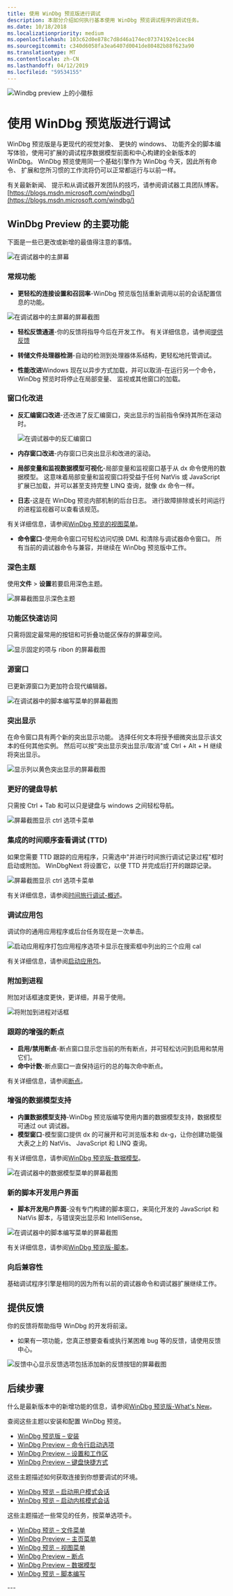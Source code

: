 ```yaml
---
title: 使用 WinDbg 预览版进行调试
description: 本部分介绍如何执行基本使用 WinDbg 预览调试程序的调试任务。
ms.date: 10/18/2018
ms.localizationpriority: medium
ms.openlocfilehash: 103c62d0e878c7d8d46a174ec07374192e1cec84
ms.sourcegitcommit: c340d6058fa3ea6407d0041de80482b88f623a90
ms.translationtype: MT
ms.contentlocale: zh-CN
ms.lasthandoff: 04/12/2019
ms.locfileid: "59534155"
---
```

![Windbg preview 上的小徽标](images/windbgx-preview-logo.png) 

# <a name="debugging-using-windbg-preview"></a>使用 WinDbg 预览版进行调试 

WinDbg 预览版是与更现代的视觉对象、 更快的 windows、 功能齐全的脚本编写体验，使用可扩展的调试程序数据模型前面和中心构建的全新版本的 WinDbg。 WinDbg 预览使用同一个基础引擎作为 WinDbg 今天，因此所有命令、 扩展和您所习惯的工作流将仍可以正常都运行与以前一样。

有关最新新闻、 提示和从调试器开发团队的技巧，请参阅调试器工具团队博客。
[https://blogs.msdn.microsoft.com/windbg/](https://blogs.msdn.microsoft.com/windbg/)


## <a name="major-features-of-windbg-preview"></a>WinDbg Preview 的主要功能

下面是一些已更改或新增的最值得注意的事情。

![在调试器中的主屏幕](images/windbgx-main-menu.png)


### <a name="general-features"></a>常规功能

- **更轻松的连接设置和召回率**-WinDbg 预览版包括重新调用以前的会话配置信息的功能。

![在调试器中的主屏幕的屏幕截图](images/windbgx-start-debugging-menu.png)

- **轻松反馈通道**-你的反馈将指导今后在开发工作。 有关详细信息，请参阅[提供反馈](#providing-feedback)

- **转储文件处理器检测**-自动的检测到处理器体系结构，更轻松地托管调试。

- **性能改进**Windows 现在以异步方式加载，并可以取消-在运行另一个命令，WinDbg 预览时将停止在局部变量、 监视或其他窗口的加载。

### <a name="windowing-improvements"></a>窗口化改进

- **反汇编窗口改进**-还改进了反汇编窗口，突出显示的当前指令保持其所在滚动时。 

    ![在调试器中的反汇编窗口](images/windbgx-disassembly.png)


- **内存窗口改进**-内存窗口已突出显示和改进的滚动。

- **局部变量和监视数据模型可视化**-局部变量和监视窗口基于从 dx 命令使用的数据模型。 这意味着局部变量和监视窗口将受益于任何 NatVis 或 JavaScript 扩展已加载，并可以甚至支持完整 LINQ 查询，就像 dx 命令一样。 

- **日志**-这是在 WinDbg 预览内部机制的后台日志。 进行故障排除或长时间运行的进程监视器可以查看该规范。 

有关详细信息，请参阅[WinDbg 预览的视图菜单](windbg-view-preview.md)。

- **命令窗口**-使用命令窗口可轻松访问切换 DML 和清除与调试器命令窗口。 所有当前的调试器命令与兼容，并继续在 WinDbg 预览版中工作。


### <a name="dark-theme"></a>深色主题 

使用**文件** > **设置**若要启用深色主题。

![屏幕截图显示深色主题](images/windbgx-dark-theme.png)


### <a name="ribbon-quick-access"></a>功能区快速访问

只需将固定最常用的按钮和可折叠功能区保存的屏幕空间。 
 
![显示固定的项与 ribon 的屏幕截图](images/windbgx-quick-access.png)



### <a name="source-window"></a>源窗口

已更新源窗口为更加符合现代编辑器。 

![在调试器中的脚本编写菜单的屏幕截图](images/windbgx-source-window.png)


### <a name="highlighting"></a>突出显示

在命令窗口具有两个新的突出显示功能。 选择任何文本将授予细微突出显示该文本的任何其他实例。 然后可以按"突出显示突出显示/取消"或 Ctrl + Alt + H 继续将突出显示。 

![显示列以黄色突出显示的屏幕截图](images/windbgx-highlighting.gif)


### <a name="better-keyboard-navigation"></a>更好的键盘导航

只需按 Ctrl + Tab 和可以只是键盘与 windows 之间轻松导航。 

![屏幕截图显示 ctrl 选项卡菜单](images/windbgx-ctrl-tab.gif)


### <a name="integrated-time-travel-debugging-ttd"></a>集成的时间顺序查看调试 (TTD)

如果您需要 TTD 跟踪的应用程序，只需选中"并进行时间旅行调试记录过程"框时启动或附加。 WinDbgNext 将设置它，以便 TTD 并完成后打开的跟踪记录。

![屏幕截图显示 ctrl 选项卡菜单](images/windbgx-ttd.png)

有关详细信息，请参阅[时间旅行调试-概述](time-travel-debugging-overview.md)。


### <a name="debugging-app-packages"></a>调试应用包

调试你的通用应用程序或后台任务现在是一次单击。

![启动应用程序打包应用程序选项卡显示在搜索框中列出的三个应用 cal](images/windbgx-launch-app-package.png)

有关详细信息，请参阅[启动应用包](https://docs.microsoft.com/windows-hardware/drivers/debugger/windbg-user-mode-preview#launch-app-package)。


### <a name="attach-to-a-process"></a>附加到进程

附加对话框速度更快，更详细，并易于使用。

![将附加到进程对话框](images/windbgx-attach-to-a-process-zoomed.png)


### <a name="enhanced-breakpoint-tracking"></a>跟踪的增强的断点  

- **启用/禁用断点**-断点窗口显示您当前的所有断点，并可轻松访问到启用和禁用它们。 
- **命中计数**-断点窗口一直保持运行的总的每次命中断点。

有关详细信息，请参阅[断点](windbg-breakpoints-preview.md)。


### <a name="enhanced-data-model-support"></a>增强的数据模型支持

- **内置数据模型支持**-WinDbg 预览版编写使用内置的数据模型支持，数据模型可通过 out 调试器。
- **模型窗口**-模型窗口提供 dx 的可展开和可浏览版本和 dx-g，让你创建功能强大表之上的 NatVis、 JavaScript 和 LINQ 查询。 

有关详细信息，请参阅[WinDbg 预览版-数据模型](windbg-data-model-preview.md)。

![在调试器中的数据模型菜单的屏幕截图](images/windbgx-data-model-menu.png)


### <a name="new-scripting-development-ui"></a>新的脚本开发用户界面 

- **脚本开发用户界面**-没有专门构建的脚本窗口，来简化开发的 JavaScript 和 NatVis 脚本，与错误突出显示和 IntelliSense。

![在调试器中的脚本编写菜单的屏幕截图](images/windbgx-scripting-intellisense.png)

有关详细信息，请参阅[WinDbg 预览版-脚本](windbg-scripting-preview.md)。

### <a name="backwards-compatibility"></a>向后兼容性 

基础调试程序引擎是相同的因为所有以前的调试器命令和调试器扩展继续工作。

## <a name="span-idproviding-feedbackspanproviding-feedback"></a><span id="providing-feedback"></span>提供反馈

你的反馈将帮助指导 WinDbg 的开发将前滚。 

- 如果有一项功能，您真正想要查看或执行某困难 bug 等的反馈，请使用反馈中心。

![反馈中心显示反馈选项包括添加新的反馈按钮的屏幕截图](images/windbgx-feedback.png)



## <a name="next-steps"></a>后续步骤

什么是最新版本中的新增功能的信息，请参阅[WinDbg 预览版-What's New](windbg-what-is-new-preview.md)。

查阅这些主题以安装和配置 WinDbg 预览。

- [WinDbg 预览版 – 安装](windbg-install-preview.md)
- [WinDbg Preview – 命令行启动选项](windbg-command-line-preview.md)
- [WinDbg Preview – 设置和工作区](windbg-setup-preview.md)
- [WinDbg Preview – 键盘快捷方式](windbg-keyboard-shortcuts-preview.md)

这些主题描述如何获取连接到你想要调试的环境。 

- [WinDbg 预览 – 启动用户模式会话](windbg-user-mode-preview.md)
- [WinDbg 预览 – 启动内核模式会话](windbg-kernel-mode-preview.md)

这些主题描述一些常见的任务，按菜单选项卡。

- [WinDbg 预览 – 文件菜单](windbg-file-preview.md)
- [WinDbg Preview – 主页菜单](windbg-home-preview.md)
- [WinDbg 预览 – 视图菜单](windbg-view-preview.md)
- [WinDbg Preview – 断点](windbg-breakpoints-preview.md)
- [WinDbg Preview – 数据模型](windbg-data-model-preview.md)
- [WinDbg 预览 – 脚本编写](windbg-scripting-preview.md)


--- 





